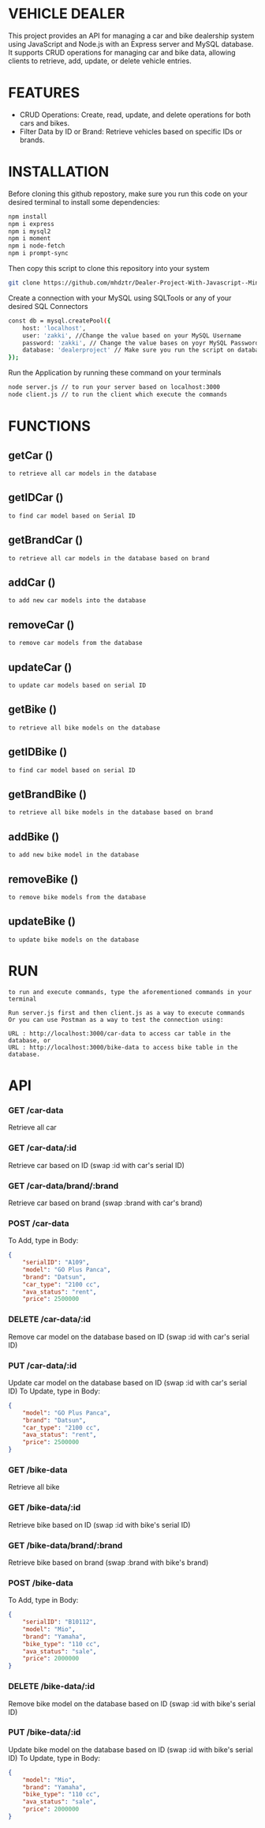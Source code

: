 # VEHICLE DEALER 

This project provides an API for managing a car and bike dealership system using JavaScript and Node.js with an Express server and MySQL database. 
It supports CRUD operations for managing car and bike data, allowing clients to retrieve, add, update, or delete vehicle entries.

# FEATURES
- CRUD Operations: Create, read, update, and delete operations for both cars and bikes.
- Filter Data by ID or Brand: Retrieve vehicles based on specific IDs or brands.

# INSTALLATION 

Before cloning this github repostory, make sure you run this code on your desired terminal to install some dependencies:

``` bash
npm install
npm i express
npm i mysql2
npm i moment
npm i node-fetch
npm i prompt-sync
```
Then copy this script to clone this repository into your system
``` bash
git clone https://github.com/mhdztr/Dealer-Project-With-Javascript--Mini-Project-TSC-Back-End.git
```
Create a connection with your MySQL using SQLTools or any of your desired SQL Connectors

``` bash
const db = mysql.createPool({
    host: 'localhost', 
    user: 'zakki', //Change the value based on your MySQL Username
    password: 'zakki', // Change the value bases on yoyr MySQL Password
    database: 'dealerproject' // Make sure you run the script on database.sql to generate the appropriate database on your system
});
```

Run the Application by running these command on your terminals
``` bash
node server.js // to run your server based on localhost:3000
node client.js // to run the client which execute the commands
```

# FUNCTIONS

## getCar ()
    to retrieve all car models in the database

## getIDCar ()
    to find car model based on Serial ID

## getBrandCar ()
    to retrieve all car models in the database based on brand 

## addCar ()
    to add new car models into the database

## removeCar ()
    to remove car models from the database

## updateCar ()
    to update car models based on serial ID

## getBike ()
    to retrieve all bike models on the database

## getIDBike ()
    to find car model based on serial ID

## getBrandBike ()
    to retrieve all bike models in the database based on brand

## addBike ()
    to add new bike model in the database

## removeBike ()
    to remove bike models from the database

## updateBike ()
    to update bike models on the database


# RUN
    to run and execute commands, type the aforementioned commands in your terminal
    
    Run server.js first and then client.js as a way to execute commands
    Or you can use Postman as a way to test the connection using:
    
    URL : http://localhost:3000/car-data to access car table in the database, or
    URL : http://localhost:3000/bike-data to access bike table in the database.
#

# API

### GET /car-data
Retrieve all car 

### GET /car-data/:id
Retrieve car based on ID (swap :id with car's serial ID)

### GET /car-data/brand/:brand
Retrieve car based on brand (swap :brand with car's brand)

### POST /car-data
To Add, type in
Body: 
``` json
{
    "serialID": "A109",
    "model": "GO Plus Panca",
    "brand": "Datsun",
    "car_type": "2100 cc",
    "ava_status": "rent",
    "price": 2500000

```

### DELETE /car-data/:id
Remove car model on the database based on ID (swap :id with car's serial ID)

### PUT /car-data/:id
Update car model on the database based on ID (swap :id with car's serial ID)
To Update, type in
Body: 
``` json
{
    "model": "GO Plus Panca",
    "brand": "Datsun",
    "car_type": "2100 cc",
    "ava_status": "rent",
    "price": 2500000
}
```

### GET /bike-data
Retrieve all bike

### GET /bike-data/:id
Retrieve bike based on ID (swap :id with bike's serial ID)

### GET /bike-data/brand/:brand
Retrieve bike based on brand (swap :brand with bike's brand)

### POST /bike-data
To Add, type in
Body: 
``` json
{
    "serialID": "B10112",
    "model": "Mio",
    "brand": "Yamaha",
    "bike_type": "110 cc",
    "ava_status": "sale",
    "price": 2000000
}
```

### DELETE /bike-data/:id
Remove bike model on the database based on ID (swap :id with bike's serial ID)

### PUT /bike-data/:id
Update bike model on the database based on ID (swap :id with bike's serial ID)
To Update, type in
Body: 
``` json
{
    "model": "Mio",
    "brand": "Yamaha",
    "bike_type": "110 cc",
    "ava_status": "sale",
    "price": 2000000
}
```


